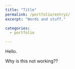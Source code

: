 ```yaml
---
title: "Title"
permalink: /portfolio/entry1/
excerpt: "Words and stuff."

categories:
  - portfolio

---
```


Hello.

Why is this not working??
